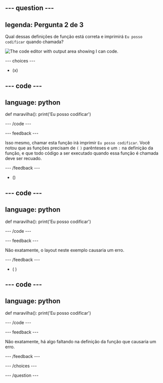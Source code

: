 
--- question ---
---
legenda: Pergunta 2 de 3
---

Qual dessas definições de função está correta e imprimirá `Eu posso codificar` quando chamada?

![The code editor with output area showing <code>I can code</code>.](images/quiz2.png)

--- choices ---

- (x)

--- code ---
---
language: python
---

def maravilha(): print('Eu posso codificar')

--- /code ---

 --- feedback ---

Isso mesmo, chamar esta função irá imprimir `Eu posso codificar`. Você notou que as funções precisam de `(` `)` parênteses e um `:` na definição da função, e que todo código a ser executado quando essa função é chamada deve ser recuado.

 --- /feedback ---

- ()

--- code ---
---
language: python
---

def maravilha(): print('Eu posso codificar')

--- /code ---

 --- feedback ---

 Não exatamente, o layout neste exemplo causaria um erro.

 --- /feedback ---

- ( )

--- code ---
---
language: python
---

def maravilha(): print('Eu posso codificar')

--- /code ---

 --- feedback ---

Não exatamente, há algo faltando na definição da função que causaria um erro.

 --- /feedback ---

--- /choices ---

--- /question ---
